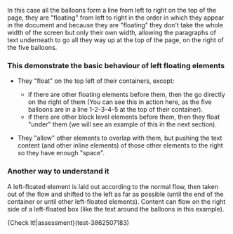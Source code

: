 In this case all the balloons form a line from left to right on the top of the page, they are "floating" from left to right in the order in which they appear in the document and because they are "floating" they don't take the whole width of the screen but only their own width, allowing the paragraphs of text underneath to go all they way up at the top of the page, on the right of the five balloons.

### This demonstrate the basic behaviour of left floating elements
 
- They "float" on the top left of their containers, except:
  - if there are other floating elements before them, then the go directly on the right of them (You can see this in action here, as the five balloons are in a line 1-2-3-4-5 at the top of their container).
  - if there are other block level elements before them, then they float "under" them (we will see an example of this in the next section).

- They "allow" other elements to overlap with them, but pushing the text content (and other inline elements) of those other elements to the right so they have enough "space".

### Another way to understand it 

A left-floated element is laid out according to the normal flow, then taken out of the flow and shifted to the left as far as possible (until the end of the container or until other left-floated elements). Content can flow on the right side of a left-floated box (like the text around the balloons in this example).


{Check It!|assessment}(test-3862507183)

